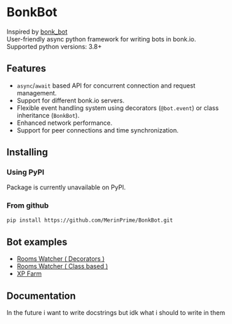 # BonkBot
Inspired by [bonk_bot](https://github.com/Zuzunito/bonk_bot)  
User-friendly async python framework for writing bots in bonk.io.  
Supported python versions: 3.8+

## Features
- `async`/`await` based API for concurrent connection and request management.
- Support for different bonk.io servers.
- Flexible event handling system using decorators (`@bot.event`) or class inheritance (`BonkBot`).
- Enhanced network performance.
- Support for peer connections and time synchronization.

## Installing
### Using PyPI
Package is currently unavailable on PyPI.
### From github
```bash
pip install https://github.com/MerinPrime/BonkBot.git
```

## Bot examples
- [Rooms Watcher ( Decorators )](examples/rooms_watcher.py)
- [Rooms Watcher ( Class based )](examples/oop_rooms_watcher.py)
- [XP Farm](examples/xp_farm.py)

## Documentation
In the future i want to write docstrings but idk what i should to write in them

